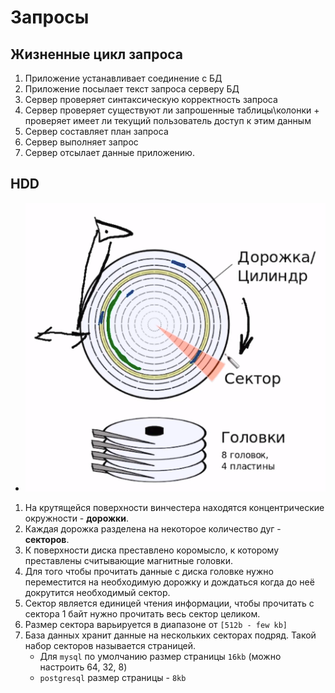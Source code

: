 # Запросы

## Жизненные цикл запроса
1. Приложение устанавливает соединение с БД
1. Приложение посылает текст запроса серверу БД
1. Сервер проверяет синтаксическую корректность запроса
1. Сервер проверяет существуют ли запрошенные таблицы\колонки + проверяет имеет ли текущий пользователь доступ к этим данным
1. Сервер составляет план запроса
1. Сервер выполняет запрос
1. Сервер отсылает данные приложению.

## HDD

* ![HDD](../images/hdd.png)

1. На крутящейся поверхности винчестера находятся концентрические окружности - **дорожки**.
1. Каждая дорожка разделена на некоторое количество дуг - **секторов**.
1. К поверхности диска преставлено коромысло, к которому преставлены считывающие магнитные головки.
1. Для того чтобы прочитать данные с диска головке нужно переместится на необходимую дорожку и дождаться когда до неё докрутится необходимый сектор.
1. Сектор является единицей чтения информации, чтобы прочитать с сектора 1 байт нужно прочитать весь сектор целиком.
1. Размер сектора варьируется в диапазоне от `[512b - few kb]`
1. База данных хранит данные на нескольких секторах подряд. Такой набор секторов называется страницей.
    * Для `mysql` по умолчанию размер страницы `16kb` (можно настроить 64, 32, 8)
    * `postgresql` размер страницы - `8kb`

